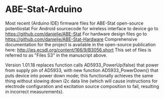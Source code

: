 # ABE-Stat-Arduino
Most recent (Arduino IDE) firmware files for ABE-Stat open-source potentiostat
For Android sourcecode for wireless interface to device go to https://github.com/danielje/ABE-Stat
For hardware design files go to https://github.com/danielje/ABE-Stat-Hardware
Comprehensive documentation for the project is available in the open-source publication here: http://jes.ecsdl.org/content/166/9/B3056.short
This set of files is referred to as "Files S3" in the manuscript above.

Version 1.01.18 replaces function calls AD5933_PowerUp(false) that power from supply pin of AD5933, with new function
AD5933_PowerDown() that puts device into power down mode; this functionally achieves the same thing without
slowing down i2c data line (which will cause instructions for electrode configuration and excitation source
composition to fail, resulting in incorrect measurements).
